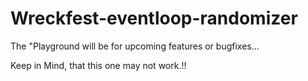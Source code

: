 # Wreckfest-eventloop-randomizer
 
The "Playground will be for upcoming features or bugfixes... 

Keep in Mind, that this one may not work.!!

